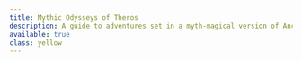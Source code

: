 ```yaml
---
title: Mythic Odysseys of Theros
description: A guide to adventures set in a myth-magical version of Ancient Greece
available: true
class: yellow
---
```

